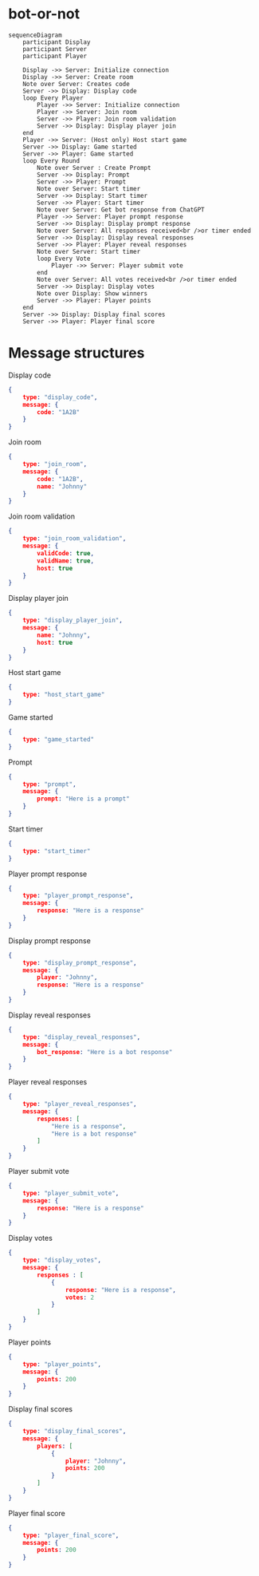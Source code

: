 # bot-or-not

```mermaid
sequenceDiagram
    participant Display
    participant Server
    participant Player
    
    Display ->> Server: Initialize connection
    Display ->> Server: Create room
    Note over Server: Creates code
    Server ->> Display: Display code
    loop Every Player
        Player ->> Server: Initialize connection
        Player ->> Server: Join room
        Server ->> Player: Join room validation
        Server ->> Display: Display player join
    end
    Player ->> Server: (Host only) Host start game
    Server ->> Display: Game started
    Server ->> Player: Game started
    loop Every Round
        Note over Server : Create Prompt
        Server ->> Display: Prompt
        Server ->> Player: Prompt
        Note over Server: Start timer
        Server ->> Display: Start timer
        Server ->> Player: Start timer
        Note over Server: Get bot response from ChatGPT
        Player ->> Server: Player prompt response
        Server ->> Display: Display prompt response
        Note over Server: All responses received<br />or timer ended
        Server ->> Display: Display reveal responses
        Server ->> Player: Player reveal responses
        Note over Server: Start timer
        loop Every Vote
            Player ->> Server: Player submit vote
        end
        Note over Server: All votes received<br />or timer ended
        Server ->> Display: Display votes
        Note over Display: Show winners
        Server ->> Player: Player points
    end
    Server ->> Display: Display final scores
    Server ->> Player: Player final score
```

# Message structures

Display code 
``` json
{
    type: "display_code",
    message: {
        code: "1A2B"
    }
}
```

Join room
``` json
{
    type: "join_room",
    message: {
        code: "1A2B",
        name: "Johnny"
    }
}
```

Join room validation
``` json
{
    type: "join_room_validation",
    message: {
        validCode: true,
        validName: true,
        host: true
    }
}
```

Display player join
``` json
{
    type: "display_player_join",
    message: {
        name: "Johnny",
        host: true
    }
}
```

Host start game
``` json
{
    type: "host_start_game"
}
```

Game started
``` json
{
    type: "game_started"
}
```

Prompt
``` json
{
    type: "prompt",
    message: {
        prompt: "Here is a prompt"
    }
}
```

Start timer
``` json
{
    type: "start_timer"
}
```

Player prompt response
``` json
{
    type: "player_prompt_response",
    message: {
        response: "Here is a response"
    }
}
```

Display prompt response
``` json
{
    type: "display_prompt_response",
    message: {
        player: "Johnny",
        response: "Here is a response"
    }
}
```

Display reveal responses
``` json
{
    type: "display_reveal_responses",
    message: {
        bot_response: "Here is a bot response"
    }
}
```

Player reveal responses
``` json
{
    type: "player_reveal_responses",
    message: {
        responses: [
            "Here is a response",
            "Here is a bot response"
        ]
    }
}
```

Player submit vote
``` json
{
    type: "player_submit_vote",
    message: {
        response: "Here is a response"
    }
}
```

Display votes
``` json
{
    type: "display_votes",
    message: {
        responses : [
            {
                response: "Here is a response",
                votes: 2
            }
        ]
    }
}
```

Player points
``` json
{
    type: "player_points",
    message: {
        points: 200
    }
}
```

Display final scores
``` json
{
    type: "display_final_scores",
    message: {
        players: [
            {
                player: "Johnny",
                points: 200
            }
        ]
    }
}
```

Player final score
``` json
{
    type: "player_final_score",
    message: {
        points: 200
    }
}
```
